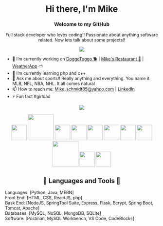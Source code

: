 

<h1 align="center">Hi there, I'm Mike</h1>
<h3 align="center">Welcome to my GitHub</h3>

<!--
**MikeSchmidt85/MikeSchmidt85** is a ✨ _special_ ✨ repository because its `README.md` (this file) appears on your GitHub profile.

Here are some ideas to get you started:
-->

<p align="center">Full stack developer who loves coding!! Passionate about anything software related. Now lets talk about some projects!!</p>

<p align="center"><img src="https://user-images.githubusercontent.com/89613492/167223153-1d56a8df-b0d9-43bc-9f06-f6e8cfb39a0b.jpg" /></p>


 
  
- 🔭 I’m currently working on <a href="https://github.com/MikeSchmidt85/doggotoggo2.0">DoggoToggo 🐕</a> | <a href="https://github.com/MikeSchmidt85/Restaurant_project">Mike's Restaurant 🍕</a> | <a href="https://github.com/MikeSchmidt85/weather_app">WeatherApp</a> ⛅
- 🌱 I’m currently learning php and c++
- 💬 Ask me about sports!! Really anything and everything. You name it MLB, NFL, NBA, NHL. It all comes natural
- 📫 How to reach me: Mike_schmidt85@yahoo.com | <a href="https://www.linkedin.com/in/michael-schmidt-d/">LinkedIn</a>
- ⚡ Fun fact #girldad


<p align="center"><img src="https://c.tenor.com/GfSX-u7VGM4AAAAC/coding.gif" /></p>

<div display="flex" align="center">
 
 <img src="https://user-images.githubusercontent.com/89613492/169664527-a3f34353-1060-4f87-9945-c2bf4ddb26dd.png" width= 50px>
<img src="https://user-images.githubusercontent.com/89613492/169664215-3b2ed6fd-97df-4686-ac02-deec0e88e939.jpg" width= 85px>
<img src="https://user-images.githubusercontent.com/89613492/169663121-397ed819-c307-43af-aa41-82cdae2e33c4.svg" width= 50px>
<img src="https://user-images.githubusercontent.com/89613492/169663763-17240bae-99fb-4c30-bf64-8021d52573ae.svg" width= 50px>
<img src="https://user-images.githubusercontent.com/89613492/169663764-d00ffa51-fa60-48cf-a1f5-557cff7c4422.svg" width= 50px>
<img src="https://user-images.githubusercontent.com/89613492/169663765-74fed962-09d7-4809-ab01-c04856aa8267.svg" width= 50px>
<img src="https://user-images.githubusercontent.com/89613492/169663766-1c227846-089e-460a-8dac-1f3bb35d52bb.svg" width= 50px>
<img src="https://user-images.githubusercontent.com/89613492/169663767-61716119-26ec-454f-9249-fb025026ff68.svg" width= 50px>
<img src="https://user-images.githubusercontent.com/89613492/169663768-1d0bedc2-dad7-4b76-9906-eafa3c2f3a60.png" width= 85px>
<img src="https://user-images.githubusercontent.com/89613492/169663769-2238de67-33bb-4cab-b919-3c5d09474e31.svg" width= 50px>
<img src="https://user-images.githubusercontent.com/89613492/169663770-2a8d0a28-29bd-4f91-8dfa-97f3961465c9.svg" width= 50px>

</div>

<h2 align="center">🐍 Languages and Tools 🐍</h2> 

Languages: [Python, Java, MERN] <br/>
Front End: [HTML, CSS, ReactJS, php]<br/>
Bask End: [NodeJS, SpringTool Suite, Express, Flask, Bcrypt, Spring Boot, Tomcat, Apache] <br/>
Databases: [MySQL, NoSQL, MongoDB, SQLite]<br/>
Software: [Postman, MySQL Workbench, VS Code, CodeBlocks]<br/>
